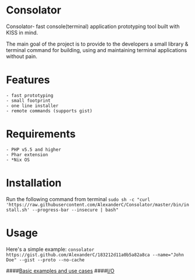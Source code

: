 Consolator
==========

Consolator- fast console(terminal) application prototyping tool built with KISS in mind. 

The main goal of the project is to provide to the developers a small library & terminal command for building, using and maintaining terminal applications without pain.

Features
========
    - fast prototyping 
    - small footprint
    - one line installer
    - remote commands (supports gist)

Requirements
============
    - PHP v5.5 and higher
    - Phar extension
    - *Nix OS

Installation
============

Run the following command from terminal
`sudo sh -c "curl 'https://raw.githubusercontent.com/AlexanderC/Consolator/master/bin/install.sh' --progress-bar --insecure | bash"`

Usage
=====

Here's a simple example: `consolator https://gist.github.com/AlexanderC/183212d11a0b5a82a8ca --name="John Doe" --gist --proto --no-cache`

####[Basic examples and use cases](https://github.com/AlexanderC/Consolator/tree/master/doc/basics.md)
####[I/O](https://github.com/AlexanderC/Consolator/tree/master/doc/IO.md)